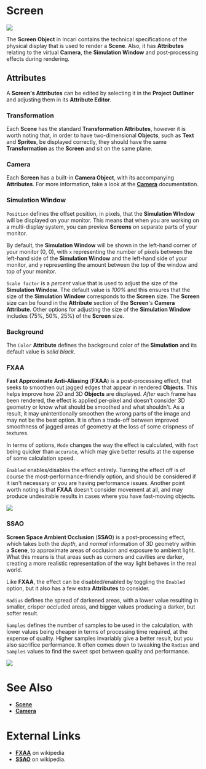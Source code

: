 # Screen

![](../../.gitbook/assets/iconscreen.png)

The **Screen Object** in Incari contains the technical specifications of the physical display that is used to render a **Scene**. Also, it has **Attributes** relating to the virtual **Camera**, the **Simulation Window** and post-processing effects during rendering.

## Attributes

A **Screen's Attributes** can be edited by selecting it in the **Project Outliner** and adjusting them in its **Attribute Editor**.

### Transformation

Each **Scene** has the standard **Transformation Attributes**, however it is worth noting that, in order to have two-dimensional **Objects**, such as **Text** and **Sprites**, be displayed correctly, they should have the same **Transformation** as the **Screen** and sit on the same plane.

### Camera

Each **Screen** has a built-in **Camera Object**, with its accompanying **Attributes**. For more information, take a look at the [**Camera**](../scene-objects/camera.md) documentation.

### Simulation Window

`Position` defines the offset position, in pixels, that the **Simulation WIndow** will be displayed on your monitor. This means that when you are working on a multi-display system, you can preview **Screens** on separate parts of your monitor.

By default, the **Simulation Window** will be shown in the left-hand corner of your monitor \(0, 0\), with `x` representing the number of pixels between the left-hand side of the **Simulation Window** and the left-hand side of your monitor, and `y` representing the amount between the top of the window and top of your monitor.

`Scale factor` is a *percent* value that is used to adjust the size of the **Simulation Window**. The default value is *100%* and this ensures that the size of the **Simulation Window** corresponds to the **Screen** size. The **Screen** size can be found in the **Attribute** section of the **Screen**'s **Camera** **Attribute**. Other options for adjusting the size of the **Simulation Window** includes \(75%, 50%, 25%\) of the **Screen** size. 

### Background

The `Color` **Attribute** defines the background color of the **Simulation** and its default value is *solid black*.

### FXAA

**Fast Approximate Anti-Aliasing** \(**FXAA**\) is a post-processing effect, that seeks to smoothen out jagged edges that appear in rendered **Objects**. This helps improve how 2D and 3D **Objects** are displayed. _After_ each frame has been rendered, the effect is applied per-pixel and doesn't consider 3D geometry or know what should be smoothed and what shouldn't. As a result, it may unintentionally smoothen the wrong parts of the image and may not be the best option. It is often a trade-off between improved smoothness of jagged areas of geometry at the loss of some crispness of textures.

In terms of options, `Mode` changes the way the effect is calculated, with `fast` being quicker than `accurate`, which may give better results at the expense of some calculation speed.

`Enabled` enables/disables the effect entirely. Turning the effect off is of course the most-performance-friendly option, and should be considered if it isn't necessary or you are having performance issues. Another point worth noting is that **FXAA** doesn't consider movement at all, and may produce undesirable results in cases where you have fast-moving objects.

![](../../.gitbook/assets/fxaa.gif)

### SSAO

**Screen Space Ambient Occlusion** \(**SSAO**\) is a post-processing effect, which takes both the _depth_, and _normal_ information of 3D geometry within a **Scene**, to approximate areas of occlusion and exposure to ambient light. What this means is that areas such as corners and cavities are darker, creating a more realistic representation of the way light behaves in the real world.

Like **FXAA**, the effect can be disabled/enabled by toggling the `Enabled` option, but it also has a few extra **Attributes** to consider.

`Radius` defines the spread of darkened areas, with a lower value resulting in smaller, crisper occluded areas, and bigger values producing a darker, but softer result.

`Samples` defines the number of samples to be used in the calculation, with lower values being cheaper in terms of processing time required, at the expense of quality. Higher samples invariably give a better result, but you also sacrifice performance. It often comes down to tweaking the `Radius` and `Samples` values to find the sweet spot between quality and performance.

![](../../.gitbook/assets/ssao.gif)

# See Also
- [**Scene**](scene.md)
- [**Camera**](../scene-objects/camera.md)

# External Links

- [**FXAA**](https://en.wikipedia.org/wiki/Fast_approximate_anti-aliasing) on wikipedia
- [**SSAO**](https://en.wikipedia.org/wiki/Screen_space_ambient_occlusion) on wikipedia.

